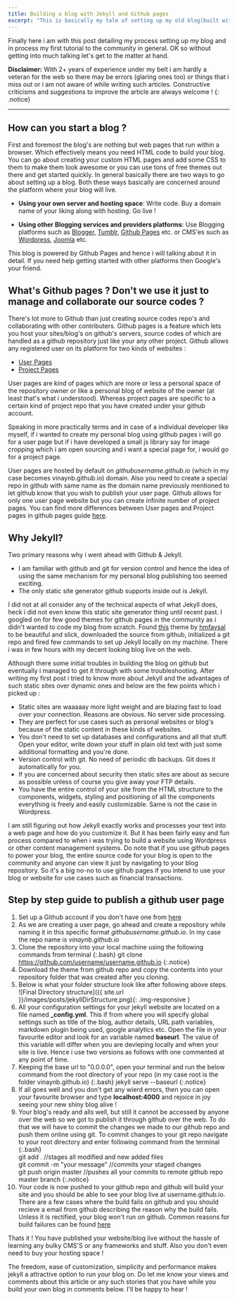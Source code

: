 ```yaml
---
title: Building a blog with Jekyll and Github pages
excerpt: "This is basically my tale of setting up my old blog(built with Jekyll) and the learnings from the process."
---
```


Finally here i am with this post detailing my process setting up my blog and in process my first tutorial to the community in general. OK so without getting into much talking let's get to the matter at hand.

**Disclaimer:** With 2+ years of experience under my belt i am hardly a veteran for the web so there may be errors (glaring ones too) or things that i miss out or i am not aware of while writing such articles. Constructive criticisms and suggestions to improve the article are always welcome !
{: .notice}

---

## How can you start a blog ?

First and foremost the blog's are nothing but web pages that run within a browser. Which effectively means you need HTML code to build your blog. You can go about creating your custom HTML pages and add some CSS to them to make them look awesome or you can use tons of free themes out there and get started quickly. In general basically there are two ways to go about setting up a blog. Both these ways basically are concerned around the platform where your blog will live.

- **Using your own server and hosting space**: Write code. Buy a domain name of your liking along with hosting. Go live !


- **Using other Blogging services and providers platforms**: Use Blogging platforms such as [Blogger](ttps://www.blogger.com), [Tumblr](https://www.tumblr.com/), [Github Pages](https://pages.github.com/) etc. or CMS'es such as [Wordpress](https://www.wordpress.com/), [Joomla](https://www.joomla.org/) etc.

This blog is powered by Github Pages and hence i will talking about it in detail. If you need help getting started with other platforms then Google's your friend. 

## What's Github pages ? Don't we use it just to manage and collaborate our source codes ?

There's lot more to Github than just creating source codes repo's and collaborating with other contributers. Github pages is a feature which lets you host your sites/blog's on github's servers, source codes of which are handled as a github repository just like your any other project. Github allows any registered user on its platform for two kinds of websites : 

* [User Pages](https://help.github.com/articles/user-organization-and-project-pages/) 
* [Project Pages](https://help.github.com/articles/user-organization-and-project-pages/) 

User pages are kind of pages which are more or less a personal space of the repository owner or like a personal blog of website of the owner (at least that's what i understood). Whereas project pages are specific to a certain kind of project repo that you have created under your github account.

Speaking in more practically terms and in case of a individual developer like myself, if i wanted to create my personal blog using github pages i will go for a user page but if i have developed a small js library say for image cropping which i am open sourcing and i want a special page for, i would go for a project page.

User pages are hosted by default on *githubusername.github.io* (which in my case becomes vinaynb.github.io) domain. Also you need to create a special repo in github with same name as the domain name previously mentioned to let github know that you wish to publish your user page. Github allows for only one user page website but you can create infinite number of project pages. You can find more differences between User pages and Project pages in github pages guide [here](https://help.github.com/categories/github-pages-basics/).

## Why Jekyll?

Two primary reasons why i went ahead with Github & Jekyll.

* I am familiar with github and git for version control and hence the idea of using the same mechanism for my personal blog publishing too seemed exciting.
* The only static site generator github supports inside out is Jekyll.

I did not at all consider any of the technical aspects of what Jekyll does, heck i did not even know this static site generator thing until recent past. I googled on for few good themes for github pages in the community as i didn't wanted to code my blog from scratch. Found [this](https://github.com/hmfaysal/Notepad) theme by [hmfaysal](https://github.com/hmfaysal) to be beautiful and slick, downloaded the source from github, initialized a git repo and fired few commands to set up Jekyll locally on my machine. There i was in few hours with my decent looking blog live on the web.

Although there some initial troubles in building the blog on github but eventually i managed to get it through with some troubleshooting. After writing my first post i tried to know more about Jekyll and the advantages of such static sites over dynamic ones and below are the few points which i picked up :

* Static sites are waaaaay more light weight and are blazing fast to load over your connection. Reasons are obvious. No server side processing.
* They are perfect for use cases such as personal websites or blog's because of the static content in these kinds of websites.
* You don't need to set up databases and configurations and all that stuff. Open your editor, write down your stuff in plain old text with just some additional formatting and you're done.
* Version control with git. No need of periodic db backups. Git does it automatically for you.
* If you are concerned about security then static sites are about as secure as possible unless of course you give away your FTP details.
* You have the entire control of your site from the HTML structure to the components, widgets, styling and positioning of all the components everything is freely and easily customizable. Same is not the case in Wordpress.

I am still figuring out how Jekyll exactly works and processes your text into a web page and how do you customize it. But it has been fairly easy and fun process compared to when i was trying to build a website using Wordpress or other content management systems. Do note that if you use github pages to power your blog, the entire source code for your blog is open to the community and anyone can view it just by navigating to your blog repository. So it's a big no-no to use github pages if you intend to use your blog or website for use cases such as financial transactions.

## Step by step guide to publish a github user page

1. Set up a Github account if you don't have one from [here](https://github.com/join)
2. As we are creating a user page, go ahead and create a repository while naming it in this specific format *githubusername.github.io*. In my case the repo name is *vinaynb.github.io*
3. Clone the repository into your local machine using the following commands from terminal
   {:.bash}
       git clone https://github.com/username/username.github.io
   {:.notice} 
4. Download the theme from github repo and copy the contents into your repository folder that was created after you cloning.
5. Below is what your folder structure look like after following above steps.   
   ![Final Directory structure]({{ site.url }}/images/posts/jekyllDirStructure.png){: .img-responsive }
6. All your configuration settings for your jekyll website are located on a file named **_config.yml**. This if from where you will specify global settings such as title of the blog, author details, URL path variables, markdown plugin being used, google analytics etc. Open the file in your favourite editor and look for an variable named **baseurl**. The value of this variable will differ when you are devleping locally and when your site is live. Hence i use two versions as follows with one commented at any point of time.
   <div class="pt15">
   <script src="https://gist.github.com/vinaynb/986ebdfc372e60435d76.js"></script>
   </div>   
7. Keeping the base url to "0.0.0.0", open your terminal and run the below command from the root directory of your repo (in my case root is the folder vinaynb.github.io)
   {:.bash}
       jekyll serve --baseurl
   {:.notice} 
8. If all goes well and you don't get any wierd errors, then you can open your favourite browser and type **localhost:4000** and rejoice in joy seeing your new shiny blog alive !
9. Your blog's ready and alls well, but still it cannot be accessed by anyone over the web so we got to publish it through github over the web. To do that we will have to commit the changes we made to our github repo and push them online using git. To commit changes to your git repo navigate to your root directory and enter following command from the terminal
   {:.bash}       
       git add .
       //stages all modified and new added files       
       git commit -m "your message"
       //commits your staged changes       
       git push origin master
       //pushes all your commits to remote github repo master branch
   {:.notice}
10. Your code is now pushed to your github repo and github will build your site and you should be able to see your blog live at username.github.io. There are a few cases where the build fails on github and you should recieve a email from github describing the reason why the build fails. Unless it is rectified, your blog won't run on github. Common reasons for build failures can be found [here](https://help.github.com/articles/troubleshooting-github-pages-build-failures/)

Thats it ! You have published your website/blog live without the hassle of learning any bulky CMS'S or any frameworks and stuff. Also you don't even need to buy your hosting space !

The freedom, ease of customization, simplicity and performance makes jekyll a attractive option to run your blog on. Do let me know your views and comments about this article or any such stories that you have while you build your own blog in comments below. I'll be happy to hear !